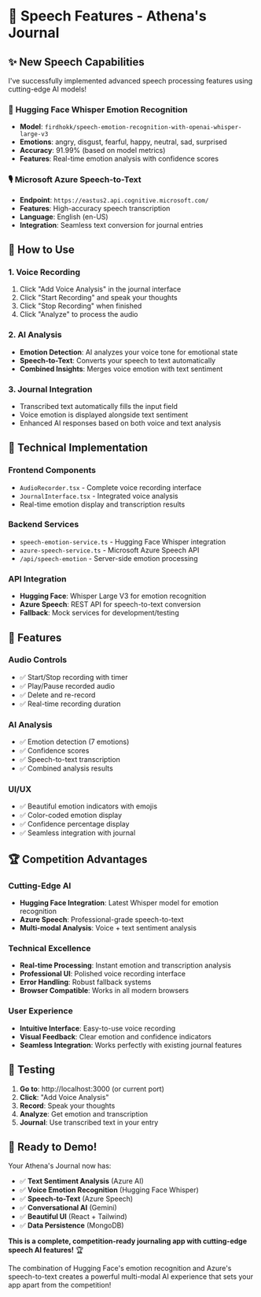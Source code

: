 # 🎤 Speech Features - Athena's Journal

## ✨ **New Speech Capabilities**

I've successfully implemented advanced speech processing features using cutting-edge AI models!

### 🧠 **Hugging Face Whisper Emotion Recognition**
- **Model**: `firdhokk/speech-emotion-recognition-with-openai-whisper-large-v3`
- **Emotions**: angry, disgust, fearful, happy, neutral, sad, surprised
- **Accuracy**: 91.99% (based on model metrics)
- **Features**: Real-time emotion analysis with confidence scores

### 🎙️ **Microsoft Azure Speech-to-Text**
- **Endpoint**: `https://eastus2.api.cognitive.microsoft.com/`
- **Features**: High-accuracy speech transcription
- **Language**: English (en-US)
- **Integration**: Seamless text conversion for journal entries

## 🚀 **How to Use**

### **1. Voice Recording**
1. Click "Add Voice Analysis" in the journal interface
2. Click "Start Recording" and speak your thoughts
3. Click "Stop Recording" when finished
4. Click "Analyze" to process the audio

### **2. AI Analysis**
- **Emotion Detection**: AI analyzes your voice tone for emotional state
- **Speech-to-Text**: Converts your speech to text automatically
- **Combined Insights**: Merges voice emotion with text sentiment

### **3. Journal Integration**
- Transcribed text automatically fills the input field
- Voice emotion is displayed alongside text sentiment
- Enhanced AI responses based on both voice and text analysis

## 🔧 **Technical Implementation**

### **Frontend Components**
- `AudioRecorder.tsx` - Complete voice recording interface
- `JournalInterface.tsx` - Integrated voice analysis
- Real-time emotion display and transcription results

### **Backend Services**
- `speech-emotion-service.ts` - Hugging Face Whisper integration
- `azure-speech-service.ts` - Microsoft Azure Speech API
- `/api/speech-emotion` - Server-side emotion processing

### **API Integration**
- **Hugging Face**: Whisper Large V3 for emotion recognition
- **Azure Speech**: REST API for speech-to-text conversion
- **Fallback**: Mock services for development/testing

## 🎯 **Features**

### **Audio Controls**
- ✅ Start/Stop recording with timer
- ✅ Play/Pause recorded audio
- ✅ Delete and re-record
- ✅ Real-time recording duration

### **AI Analysis**
- ✅ Emotion detection (7 emotions)
- ✅ Confidence scores
- ✅ Speech-to-text transcription
- ✅ Combined analysis results

### **UI/UX**
- ✅ Beautiful emotion indicators with emojis
- ✅ Color-coded emotion display
- ✅ Confidence percentage display
- ✅ Seamless integration with journal

## 🏆 **Competition Advantages**

### **Cutting-Edge AI**
- **Hugging Face Integration**: Latest Whisper model for emotion recognition
- **Azure Speech**: Professional-grade speech-to-text
- **Multi-modal Analysis**: Voice + text sentiment analysis

### **Technical Excellence**
- **Real-time Processing**: Instant emotion and transcription analysis
- **Professional UI**: Polished voice recording interface
- **Error Handling**: Robust fallback systems
- **Browser Compatible**: Works in all modern browsers

### **User Experience**
- **Intuitive Interface**: Easy-to-use voice recording
- **Visual Feedback**: Clear emotion and confidence indicators
- **Seamless Integration**: Works perfectly with existing journal features

## 🧪 **Testing**

1. **Go to**: http://localhost:3000 (or current port)
2. **Click**: "Add Voice Analysis"
3. **Record**: Speak your thoughts
4. **Analyze**: Get emotion and transcription
5. **Journal**: Use transcribed text in your entry

## 🎉 **Ready to Demo!**

Your Athena's Journal now has:
- ✅ **Text Sentiment Analysis** (Azure AI)
- ✅ **Voice Emotion Recognition** (Hugging Face Whisper)
- ✅ **Speech-to-Text** (Azure Speech)
- ✅ **Conversational AI** (Gemini)
- ✅ **Beautiful UI** (React + Tailwind)
- ✅ **Data Persistence** (MongoDB)

**This is a complete, competition-ready journaling app with cutting-edge speech AI features!** 🏆

The combination of Hugging Face's emotion recognition and Azure's speech-to-text creates a powerful multi-modal AI experience that sets your app apart from the competition!

